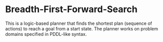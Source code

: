 # Breadth-First-Forward-Search
This is a logic-based planner that finds the shortest plan (sequence of actions) to reach a goal from a start state. The planner works on problem domains specified in PDDL-like syntax.
